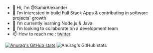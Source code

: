 - 👋 Hi, I’m @SamirAlexander
- 👀 I’m interested in build Full Stack Apps & contributing in software projects´ growth
- 🌱 I’m currently learning Node.js & Java
- 💞️ I’m looking to collaborate on a development team
- 📫 How to reach me : [twitter](https://twitter.com/Samirdiaz2022 "twitter").

<!---
SamirAlexander/SamirAlexander is a ✨ special ✨ repository because its `README.md` (this file) appears on your GitHub profile.
You can click the Preview link to take a look at your changes.
--->

[![Anurag's GitHub stats](https://github-readme-stats.vercel.app/api?username=SamirAlexander)](https://github.com/anuraghazra/github-readme-stats)
![Anurag's GitHub stats](https://github-readme-stats.vercel.app/api?username=SamirAlexander&count_private=true)
